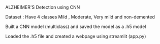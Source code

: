 ALZHEIMER'S Detection using CNN


Dataset :  Have 4 classes Mild , Moderate, Very mild and non-demented


Built a CNN model (multiclass) and saved the model as a .h5 model


Loaded the .h5 file and created a webpage using streamlit (app.py)
